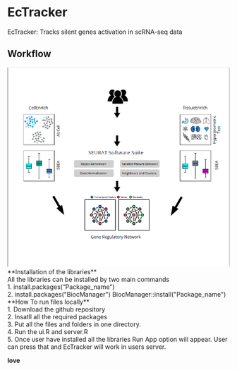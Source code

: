 # EcTracker
EcTracker: Tracks silent genes activation in scRNA-seq data
## Workflow
<img src="main/www/workflow.PNG">
**Installation of the libraries** <br/>
All the libraries can be installed by two main commands <br/>
1. install.packages(“Package_name”) <br/>
2. install.packages("BiocManager") BiocManager::install("Package_name")<br/>
**How To run files locally** <br/>
1. Download the github repository <br/>
2. Insatll all the required packages <br/>
3. Put all the files and folders in one directory.<br/>
4. Run the ui.R and server.R <br/>
5. Once user have installed all the libraries Run App option will appear. User can press that and EcTracker will work in users server.

**love** <br/>
